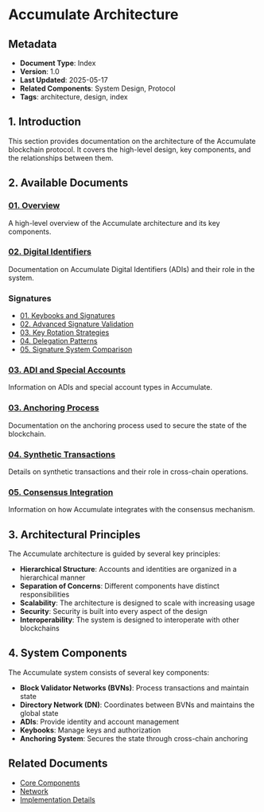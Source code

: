 # Accumulate Architecture

## Metadata
- **Document Type**: Index
- **Version**: 1.0
- **Last Updated**: 2025-05-17
- **Related Components**: System Design, Protocol
- **Tags**: architecture, design, index

## 1. Introduction

This section provides documentation on the architecture of the Accumulate blockchain protocol. It covers the high-level design, key components, and the relationships between them.

## 2. Available Documents

### [01. Overview](./01_overview.md)
A high-level overview of the Accumulate architecture and its key components.

### [02. Digital Identifiers](./02_digital_identifiers.md)
Documentation on Accumulate Digital Identifiers (ADIs) and their role in the system.

### Signatures
- [01. Keybooks and Signatures](./02_signatures/01_keybooks_and_signatures.md)
- [02. Advanced Signature Validation](./02_signatures/02_advanced_signature_validation.md)
- [03. Key Rotation Strategies](./02_signatures/03_key_rotation_strategies.md)
- [04. Delegation Patterns](./02_signatures/04_delegation_patterns.md)
- [05. Signature System Comparison](./02_signatures/05_signature_system_comparison.md)

### [03. ADI and Special Accounts](./03_adi_and_special_accounts.md)
Information on ADIs and special account types in Accumulate.

### [03. Anchoring Process](./03_anchoring_process.md)
Documentation on the anchoring process used to secure the state of the blockchain.

### [04. Synthetic Transactions](./04_synthetic_transactions.md)
Details on synthetic transactions and their role in cross-chain operations.

### [05. Consensus Integration](./05_consensus_integration.md)
Information on how Accumulate integrates with the consensus mechanism.

## 3. Architectural Principles

The Accumulate architecture is guided by several key principles:

- **Hierarchical Structure**: Accounts and identities are organized in a hierarchical manner
- **Separation of Concerns**: Different components have distinct responsibilities
- **Scalability**: The architecture is designed to scale with increasing usage
- **Security**: Security is built into every aspect of the design
- **Interoperability**: The system is designed to interoperate with other blockchains

## 4. System Components

The Accumulate system consists of several key components:

- **Block Validator Networks (BVNs)**: Process transactions and maintain state
- **Directory Network (DN)**: Coordinates between BVNs and maintains the global state
- **ADIs**: Provide identity and account management
- **Keybooks**: Manage keys and authorization
- **Anchoring System**: Secures the state through cross-chain anchoring

## Related Documents

- [Core Components](../03_core_components/00_index.md)
- [Network](../04_network/00_index.md)
- [Implementation Details](../06_implementation/00_index.md)
